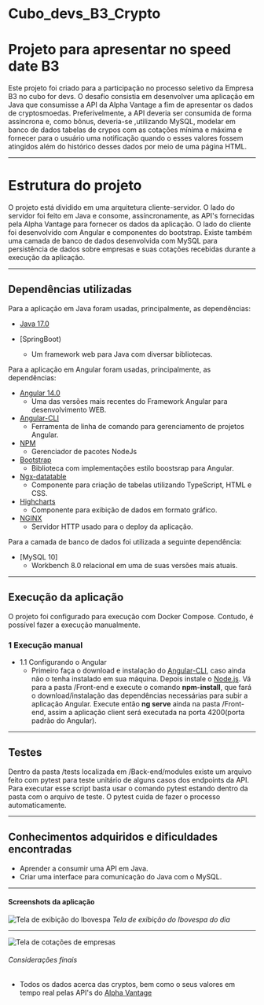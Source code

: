 # Cubo_devs_B3_Crypto

# Projeto para apresentar no speed date B3
Este projeto foi criado para a participação no processo seletivo da Empresa B3 no cubo for devs. O desafio consistia em desenvolver uma aplicação em Java que consumisse a API da Alpha Vantage a fim de apresentar os dados de cryptosmoedas. Preferivelmente, a API deveria ser consumida de forma assíncrona e, como bônus, deveria-se ,utilizando MySQL, modelar em banco de dados tabelas de crypos com as cotações mínima e máxima e fornecer para o usuário uma notificação quando o esses valores fossem atingidos além do histórico desses dados por meio de uma página HTML.

---

# Estrutura do projeto

O projeto está dividido em uma arquitetura cliente-servidor. O lado do servidor foi feito em Java e consome, assíncronamente, as API's fornecidas pela Alpha Vantage para fornecer os dados da aplicação. O lado do cliente foi desenvolvido com Angular  e componentes do bootstrap. Existe também uma camada de banco de dados desenvolvida com MySQL para persistência de dados sobre empresas e suas cotações recebidas durante a execução da aplicação.

---

## Dependências utilizadas

Para a aplicação em Java foram usadas, principalmente, as dependências:

+ [Java 17.0](https://www.python.org/)
  
+ [SpringBoot)
  - Um framework web para Java com diversar bibliotecas.

Para a aplicação em Angular foram usadas, principalmente, as dependências:
+ [Angular 14.0](https://angular.io/)
  - Uma das versões mais recentes do Framework Angular para desenvolvimento WEB.
+ [Angular-CLI](https://cli.angular.io/)
  - Ferramenta de linha de comando para gerenciamento de projetos Angular.
+ [NPM](https://www.npmjs.com/)
  - Gerenciador de pacotes NodeJs
+ [Bootstrap](https://getbootstrap.com/)
  - Biblioteca com implementações estilo boostsrap para Angular.
+ [Ngx-datatable](https://github.com/swimlane/ngx-datatable)
  - Componente para criação de tabelas utilizando TypeScript, HTML e CSS.
+ [Highcharts](https://www.highcharts.com/blog/post/highcharts-and-angular-7/)
  - Componente para exibição de dados em formato gráfico.
+ [NGINX](https://www.nginx.com/)
  - Servidor HTTP usado para o deploy da aplicação.

Para a camada de banco de dados foi utilizada a seguinte dependência:
+ [MySQL 10]
  - Workbench 8.0 relacional em uma de suas versões mais atuais.
---

## Execução da aplicação

O projeto foi configurado para execução com Docker Compose. Contudo, é possível fazer a execução manualmente.

### 1 Execução manual

+ 1.1 Configurando o Angular
  - Primeiro faça o download e instalação do [Angular-CLI](https://cli.angular.io/), caso ainda não o tenha instalado em sua máquina. Depois instale o [Node.js](https://nodejs.org/en/). Vá para a pasta /Front-end e execute o comando **npm-install**, que fará o download/instalação das dependências necessárias para subir a aplicação Angular. Execute então **ng serve** ainda na pasta /Front-end, assim a aplicação client será executada na porta 4200(porta padrão do Angular).
  
---

## Testes

Dentro da pasta /tests localizada em /Back-end/modules existe um arquivo feito com pytest para teste unitário de alguns casos dos endpoints da API. Para executar esse script basta usar o comando pytest estando dentro da pasta com o arquivo de teste. O pytest cuida de fazer o processo automaticamente.

---

## Conhecimentos adquiridos e dificuldades encontradas

* Aprender a consumir uma API  em Java.
* Criar uma interface para comunicação do Java com o MySQL.

---

#### Screenshots da aplicação

![Tela de exibição do Ibovespa](https://i.imgur.com/kcdYjuP.png)
  *Tela de exibição do Ibovespa do dia*

---  
  
![Tela de cotações de empresas](https://i.imgur.com/zJXACGj.png)
  
  
###### Considerações finais

+ Todos os dados acerca das cryptos, bem como o seus valores em tempo real pelas API's do [Alpha Vantage](https://www.alphavantage.co/)

